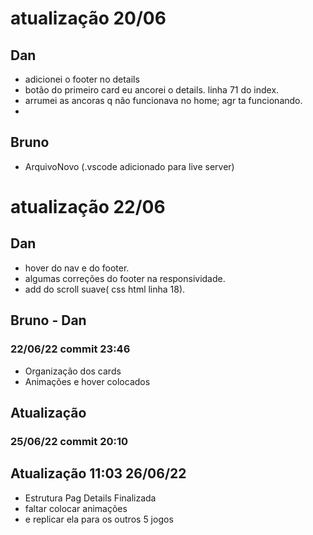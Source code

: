 # atualização 20/06

## Dan
- adicionei o footer no details
- botão do primeiro card eu ancorei o details. linha 71 do index.
- arrumei as ancoras q não funcionava no home; agr ta funcionando.
-

## Bruno
- ArquivoNovo (.vscode adicionado para live server)


# atualização 22/06

## Dan

- hover do nav e do footer.
- algumas correções do footer na responsividade.
- add do scroll suave( css html linha 18).

## Bruno - Dan
### 22/06/22 commit 23:46
- Organização dos cards
- Animações e hover colocados

## Atualização
### 25/06/22 commit 20:10

## Atualização 11:03 26/06/22
- Estrutura Pag Details Finalizada
- faltar colocar animações 
- e replicar ela para os outros 5 jogos
